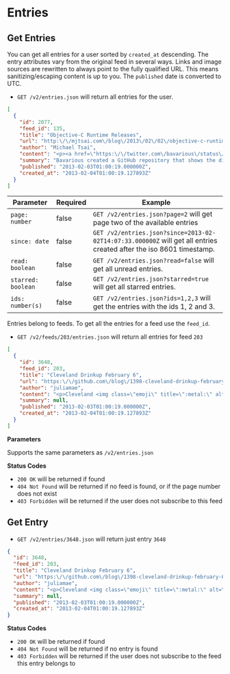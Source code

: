 Entries
=======

Get Entries
-----------

You can get all entries for a user sorted by `created_at` descending. The entry attributes vary from the original feed in several ways. Links and image sources are rewritten to always point to the fully qualified URL. This means sanitizing/escaping content is up to you. The `published` date is converted to UTC.

- `GET /v2/entries.json` will return all entries for the user.

```json
[
  {
    "id": 2077,
    "feed_id": 135,
    "title": "Objective-C Runtime Releases",
    "url": "http:\/\/mjtsai.com\/blog\/2013\/02\/02\/objective-c-runtime-releases\/",
    "author": "Michael Tsai",
    "content": "<p><a href=\"https:\/\/twitter.com\/bavarious\/status\/297851496945577984\">Bavarious<\/a> created a <a href=\"https:\/\/github.com\/bavarious\/objc4\/commits\/master\">GitHub repository<\/a> that shows the differences between versions of <a href=\"http:\/\/www.opensource.apple.com\/source\/objc4\/\">Apple\u2019s Objective-C runtime<\/a> that shipped with different versions of Mac OS X.<\/p>",
    "summary": "Bavarious created a GitHub repository that shows the differences between versions of Apple\u2019s Objective-C runtime that shipped with different versions of Mac OS X.",
    "published": "2013-02-03T01:00:19.000000Z",
    "created_at": "2013-02-04T01:00:19.127893Z"
  }
]
```

| Parameter          | Required | Example                                                                                                             |
| ------------------ | -------- | ------------------------------------------------------------------------------------------------------------------- |
| `page: number`     | false    | `GET /v2/entries.json?page=2`  will get page two of the available entries                                           |
| `since: date`      | false    | `GET /v2/entries.json?since=2013-02-02T14:07:33.000000Z` will get all entries created after the iso 8601 timestamp. |
| `read: boolean`    | false    | `GET /v2/entries.json?read=false`  will get all unread entries.                                                     |
| `starred: boolean` | false    | `GET /v2/entries.json?starred=true`  will get all starred entries.                                                  |
| `ids: number(s)`   | false    | `GET /v2/entries.json?ids=1,2,3`  will get the entries with the ids 1, 2 and 3.                                     |


Entries belong to feeds. To get all the entries for a feed use the `feed_id`. 

- `GET /v2/feeds/203/entries.json` will return all entries for feed `203`

```json
[
  {
    "id": 3648,
    "feed_id": 203,
    "title": "Cleveland Drinkup February 6",
    "url": "https:\/\/github.com\/blog\/1398-cleveland-drinkup-february-6",
    "author": "juliamae",
    "content": "<p>Cleveland <img class=\"emoji\" title=\":metal:\" alt=\":metal:\" src=\"https:\/\/a248.e.akamai.net\/assets.github.com\/images\/icons\/emoji\/metal.png\" height=\"20\" width=\"20\" align=\"absmiddle\">! Let's <img class=\"emoji\" title=\":beers:\" alt=\":beers:\" src=\"https:\/\/a248.e.akamai.net\/assets.github.com\/images\/icons\/emoji\/beers.png\" height=\"20\" width=\"20\" align=\"absmiddle\"><img class=\"emoji\" title=\":cocktail:\" alt=\":cocktail:\" src=\"https:\/\/a248.e.akamai.net\/assets.github.com\/images\/icons\/emoji\/cocktail.png\" height=\"20\" width=\"20\" align=\"absmiddle\"><img class=\"emoji\" title=\":neckbeard:\" alt=\":neckbeard:\" src=\"https:\/\/a248.e.akamai.net\/assets.github.com\/images\/icons\/emoji\/neckbeard.png\" height=\"20\" width=\"20\" align=\"absmiddle\"><img class=\"emoji\" title=\":guitar:\" alt=\":guitar:\" src=\"https:\/\/a248.e.akamai.net\/assets.github.com\/images\/icons\/emoji\/guitar.png\" height=\"20\" width=\"20\" align=\"absmiddle\"><img class=\"emoji\" title=\":octocat:\" alt=\":octocat:\" src=\"https:\/\/a248.e.akamai.net\/assets.github.com\/images\/icons\/emoji\/octocat.png\" height=\"20\" width=\"20\" align=\"absmiddle\"> in one of Ohio's greatest cities, Cleveland!<\/p>\n\n<p>Join <a href=\"https:\/\/github.com\/asenchi\" class=\"user-mention\">@asenchi<\/a> and me Wednesday at the <a href=\"http:\/\/www.yelp.com\/biz\/great-lakes-brewing-company-cleveland-4\">Great Lakes Brewing Company Taproom<\/a>, drinks on GitHub.<\/p>\n\n<p><img src=\"https:\/\/f.cloud.github.com\/assets\/849\/119266\/79ef6bbe-6c9e-11e2-9150-47d7da0b85c9.jpg\" alt=\"Great Lakes Taproom\"><\/p>\n\n<p><strong>The Facts:<\/strong><\/p>\n\n<ul>\n<li>\n<a href=\"http:\/\/www.greatlakesbrewing.com\/brewpub\/around-the-brewpub\">Great Lakes Brewing Company<\/a> - <a href=\"https:\/\/maps.google.com\/?q=2516+Market+Ave,+Cleveland,+OH,+USA\">2516 Market Ave<\/a>\n<\/li>\n<li>Wednesday, February 6 at 8:00pm<\/li>\n<\/ul><p><a href=\"https:\/\/maps.google.com\/?q=2516+Market+Ave,+Cleveland,+OH,+USA\"><img src=\"https:\/\/f.cloud.github.com\/assets\/849\/119328\/c8cbb682-6ca0-11e2-81c8-246e4027f892.png\" alt=\"Screen Shot 2013-02-01 at 1 53 02 PM\"><\/a>          <\/p>",
    "summary": null,
    "published": "2013-02-03T01:00:19.000000Z",
    "created_at": "2013-02-04T01:00:19.127893Z"
  }
]
```

**Parameters**

Supports the same parameters as `/v2/entries.json`

**Status Codes**

- `200 OK` will be returned if found
- `404 Not Found` will be returned if no feed is found, or if the page number does not exist
- `403 Forbidden` will be returned if the user does not subscribe to this feed

Get Entry
---------

- `GET /v2/entries/3648.json` will return just entry `3648`

```json
{
  "id": 3648,
  "feed_id": 203,
  "title": "Cleveland Drinkup February 6",
  "url": "https:\/\/github.com\/blog\/1398-cleveland-drinkup-february-6",
  "author": "juliamae",
  "content": "<p>Cleveland <img class=\"emoji\" title=\":metal:\" alt=\":metal:\" src=\"https:\/\/a248.e.akamai.net\/assets.github.com\/images\/icons\/emoji\/metal.png\" height=\"20\" width=\"20\" align=\"absmiddle\">! Let's <img class=\"emoji\" title=\":beers:\" alt=\":beers:\" src=\"https:\/\/a248.e.akamai.net\/assets.github.com\/images\/icons\/emoji\/beers.png\" height=\"20\" width=\"20\" align=\"absmiddle\"><img class=\"emoji\" title=\":cocktail:\" alt=\":cocktail:\" src=\"https:\/\/a248.e.akamai.net\/assets.github.com\/images\/icons\/emoji\/cocktail.png\" height=\"20\" width=\"20\" align=\"absmiddle\"><img class=\"emoji\" title=\":neckbeard:\" alt=\":neckbeard:\" src=\"https:\/\/a248.e.akamai.net\/assets.github.com\/images\/icons\/emoji\/neckbeard.png\" height=\"20\" width=\"20\" align=\"absmiddle\"><img class=\"emoji\" title=\":guitar:\" alt=\":guitar:\" src=\"https:\/\/a248.e.akamai.net\/assets.github.com\/images\/icons\/emoji\/guitar.png\" height=\"20\" width=\"20\" align=\"absmiddle\"><img class=\"emoji\" title=\":octocat:\" alt=\":octocat:\" src=\"https:\/\/a248.e.akamai.net\/assets.github.com\/images\/icons\/emoji\/octocat.png\" height=\"20\" width=\"20\" align=\"absmiddle\"> in one of Ohio's greatest cities, Cleveland!<\/p>\n\n<p>Join <a href=\"https:\/\/github.com\/asenchi\" class=\"user-mention\">@asenchi<\/a> and me Wednesday at the <a href=\"http:\/\/www.yelp.com\/biz\/great-lakes-brewing-company-cleveland-4\">Great Lakes Brewing Company Taproom<\/a>, drinks on GitHub.<\/p>\n\n<p><img src=\"https:\/\/f.cloud.github.com\/assets\/849\/119266\/79ef6bbe-6c9e-11e2-9150-47d7da0b85c9.jpg\" alt=\"Great Lakes Taproom\"><\/p>\n\n<p><strong>The Facts:<\/strong><\/p>\n\n<ul>\n<li>\n<a href=\"http:\/\/www.greatlakesbrewing.com\/brewpub\/around-the-brewpub\">Great Lakes Brewing Company<\/a> - <a href=\"https:\/\/maps.google.com\/?q=2516+Market+Ave,+Cleveland,+OH,+USA\">2516 Market Ave<\/a>\n<\/li>\n<li>Wednesday, February 6 at 8:00pm<\/li>\n<\/ul><p><a href=\"https:\/\/maps.google.com\/?q=2516+Market+Ave,+Cleveland,+OH,+USA\"><img src=\"https:\/\/f.cloud.github.com\/assets\/849\/119328\/c8cbb682-6ca0-11e2-81c8-246e4027f892.png\" alt=\"Screen Shot 2013-02-01 at 1 53 02 PM\"><\/a>          <\/p>",
  "summary": null,
  "published": "2013-02-03T01:00:19.000000Z",
  "created_at": "2013-02-04T01:00:19.127893Z"
}
```

**Status Codes**

- `200 OK` will be returned if found
- `404 Not Found` will be returned if no entry is found
- `403 Forbidden` will be returned if the user does not subscribe to the feed this entry belongs to
